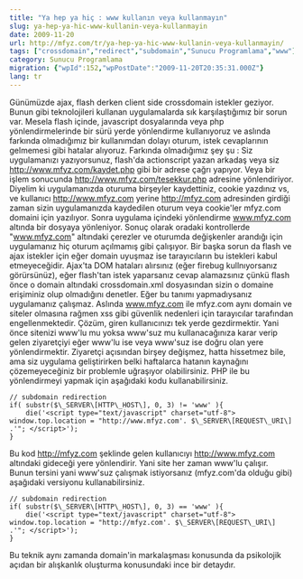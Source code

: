 ```yaml
---
title: "Ya hep ya hiç : www kullanın veya kullanmayın"
slug: ya-hep-ya-hic-www-kullanin-veya-kullanmayin
date: 2009-11-20
url: http://mfyz.com/tr/ya-hep-ya-hic-www-kullanin-veya-kullanmayin/
tags: ["crossdomain","redirect","subdomain","Sunucu Programlama","www"]
category: Sunucu Programlama
migration: {"wpId":152,"wpPostDate":"2009-11-20T20:35:31.000Z"}
lang: tr
---
```


Günümüzde ajax, flash derken client side crossdomain istekler geziyor. Bunun gibi teknolojileri kullanan uygulamalarda sık karşılaştığımız bir sorun var. Mesela flash içinde, javascript dosyalarında veya php yönlendirmelerinde bir sürü yerde yönlendirme kullanıyoruz ve aslında farkında olmadığımız bir kullanımdan dolayı oturum, istek cevaplarının gelmemesi gibi hatalar alıyoruz. Farkında olmadığımız şey şu : Siz uygulamanızı yazıyorsunuz, flash'da actionscript yazan arkadaş veya siz http://www.mfyz.com/kaydet.php gibi bir adrese çağrı yapıyor. Veya bir işlem sonucunda http://www.mfyz.com/tesekkur.php adresine yönlendiriyor. Diyelim ki uygulamanızda oturuma birşeyler kaydettiniz, cookie yazdınız vs, ve kullanıcı http://www.mfyz.com yerine http://mfyz.com adresinden girdiği zaman sizin uygulamanızda kaydedilen oturum veya cookie'ler mfyz.com domaini için yazılıyor. Sonra uygulama içindeki yönlendirme www.mfyz.com altında bir dosyaya yönleniyor. Sonuç olarak oradaki kontrollerde "www.mfyz.com" altındaki çerezler ve oturumda değişkenler arandığı için uygulamanız hiç oturum açılmamış gibi çalışıyor. Bir başka sorun da flash ve ajax istekler için eğer domain uyuşmaz ise tarayıcıların bu istekleri kabul etmeyeceğidir. Ajax'ta DOM hataları alırsınız (eğer firebug kullnıyorsanız görürsünüz), eğer flash'tan istek yaparsanız cevap alamazsınız çünkü flash önce o domain altındaki crossdomain.xml dosyasından sizin o domaine erişiminiz olup olmadığını denetler. Eğer bu tanımı yapmadıysanız uygulamanız çalışmaz. Aslında www.mfyz.com ile mfyz.com aynı domain ve siteler olmasına rağmen xss gibi güvenlik nedenleri için tarayıcılar tarafından engellenmektedir. Çözüm, giren kullanıcınızı tek yerde gezdirmektir. Yani önce sitenizi www'lu mu yoksa www'suz mu kullanacağınıza karar verip gelen ziyaretçiyi eğer www'lu ise veya www'suz ise doğru olan yere yönlendirmektir. Ziyaretçi açısından birşey değişmez, hatta hissetmez bile, ama siz uygulama geliştirirken belki haftalarca hatanın kaynağını çözemeyeceğiniz bir problemle uğraşıyor olabilirsiniz. PHP ile bu yönlendirmeyi yapmak için aşağıdaki kodu kullanabilirsiniz.
```
// subdomain redirection
if( substr($\_SERVER\[HTTP\_HOST\], 0, 3) != 'www' ){
    die('<script type="text/javascript" charset="utf-8"> window.top.location = "http://www.mfyz.com'. $\_SERVER\[REQUEST\_URI\] .'"; </script>');
}

```
Bu kod http://mfyz.com şeklinde gelen kullanıcıyı http://www.mfyz.com altındaki gideceği yere yönlendirir. Yani site her zaman www'lu çalışır. Bunun tersini yani www'suz çalışmak istiyorsanız (mfyz.com'da olduğu gibi) aşağıdaki versiyonu kullanabilirsiniz.
```
// subdomain redirection
if( substr($\_SERVER\[HTTP\_HOST\], 0, 3) == 'www' ){
    die('<script type="text/javascript" charset="utf-8"> window.top.location = "http://mfyz.com'. $\_SERVER\[REQUEST\_URI\] .'"; </script>');
}

```
Bu teknik aynı zamanda domain'in markalaşması konusunda da psikolojik açıdan bir alışkanlık oluşturma konusundaki ince bir detaydır.